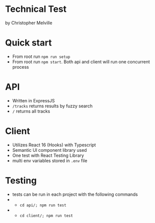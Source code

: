 # Technical Test

by Christopher Melville

# Quick start

- From root run `npm run setup`
- From root run `npm start`. Both api and client will run one concurrent process

# API

- Written in ExpressJS
- `/tracks` returns results by fuzzy search
- `/` returns all tracks

# Client

- Utilizes React 16 (Hooks) with Typescript
- Semantic UI component library used
- One test with React Testing Library
- multi env variables stored in `.env` file

# Testing

- tests can be run in each project with the following commands
- - `cd api/; npm run test`
- - `cd client/; npm run test`
